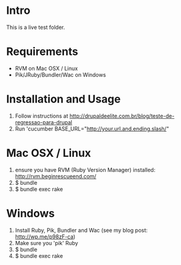 # Intro

This is a live test folder.

# Requirements

* RVM on Mac OSX / Linux
* Pik/JRuby/Bundler/Wac on Windows 

# Installation and Usage

1. Follow instructions at http://drupaldeelite.com.br/blog/teste-de-regressao-para-drupal
1. Run 'cucumber BASE_URL="http://your.url.and.ending.slash/"

# Mac OSX / Linux

1. ensure you have RVM (Ruby Version Manager) installed: http://rvm.beginrescueend.com/
2. $ bundle
3. $ bundle exec rake

# Windows

1. Install Ruby, Pik, Bundler and Wac (see my blog post: http://wp.me/p98zF-ca)
2. Make sure you 'pik' Ruby
3. $ bundle
4. $ bundle exec rake
